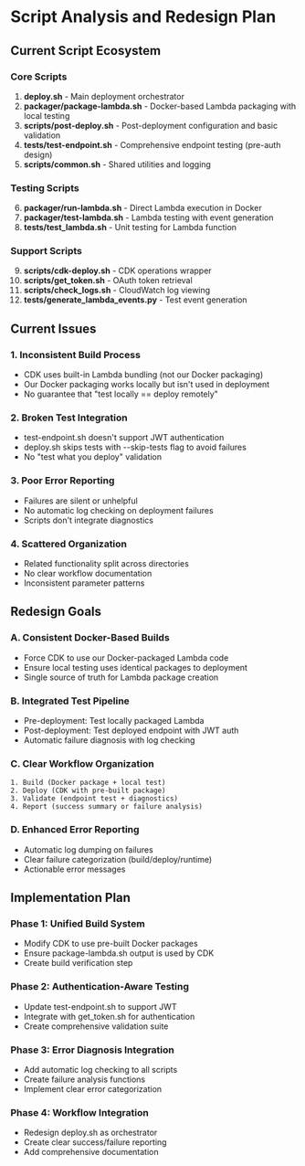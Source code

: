 # Script Analysis and Redesign Plan

## Current Script Ecosystem

### Core Scripts
1. **deploy.sh** - Main deployment orchestrator
2. **packager/package-lambda.sh** - Docker-based Lambda packaging with local testing
3. **scripts/post-deploy.sh** - Post-deployment configuration and basic validation
4. **tests/test-endpoint.sh** - Comprehensive endpoint testing (pre-auth design)
5. **scripts/common.sh** - Shared utilities and logging

### Testing Scripts  
6. **packager/run-lambda.sh** - Direct Lambda execution in Docker
7. **packager/test-lambda.sh** - Lambda testing with event generation
8. **tests/test_lambda.sh** - Unit testing for Lambda function

### Support Scripts
9. **scripts/cdk-deploy.sh** - CDK operations wrapper
10. **scripts/get_token.sh** - OAuth token retrieval
11. **scripts/check_logs.sh** - CloudWatch log viewing
12. **tests/generate_lambda_events.py** - Test event generation

## Current Issues

### 1. **Inconsistent Build Process**
- CDK uses built-in Lambda bundling (not our Docker packaging)
- Our Docker packaging works locally but isn't used in deployment
- No guarantee that "test locally == deploy remotely"

### 2. **Broken Test Integration**
- test-endpoint.sh doesn't support JWT authentication
- deploy.sh skips tests with --skip-tests flag to avoid failures
- No "test what you deploy" validation

### 3. **Poor Error Reporting**
- Failures are silent or unhelpful
- No automatic log checking on deployment failures
- Scripts don't integrate diagnostics

### 4. **Scattered Organization** 
- Related functionality split across directories
- No clear workflow documentation
- Inconsistent parameter patterns

## Redesign Goals

### A. **Consistent Docker-Based Builds**
- Force CDK to use our Docker-packaged Lambda code
- Ensure local testing uses identical packages to deployment
- Single source of truth for Lambda package creation

### B. **Integrated Test Pipeline**
- Pre-deployment: Test locally packaged Lambda
- Post-deployment: Test deployed endpoint with JWT auth
- Automatic failure diagnosis with log checking

### C. **Clear Workflow Organization**
```
1. Build (Docker package + local test)
2. Deploy (CDK with pre-built package)  
3. Validate (endpoint test + diagnostics)
4. Report (success summary or failure analysis)
```

### D. **Enhanced Error Reporting**
- Automatic log dumping on failures
- Clear failure categorization (build/deploy/runtime)
- Actionable error messages

## Implementation Plan

### Phase 1: Unified Build System
- Modify CDK to use pre-built Docker packages
- Ensure package-lambda.sh output is used by CDK
- Create build verification step

### Phase 2: Authentication-Aware Testing
- Update test-endpoint.sh to support JWT
- Integrate with get_token.sh for authentication
- Create comprehensive validation suite

### Phase 3: Error Diagnosis Integration
- Add automatic log checking to all scripts
- Create failure analysis functions
- Implement clear error categorization

### Phase 4: Workflow Integration
- Redesign deploy.sh as orchestrator
- Create clear success/failure reporting
- Add comprehensive documentation